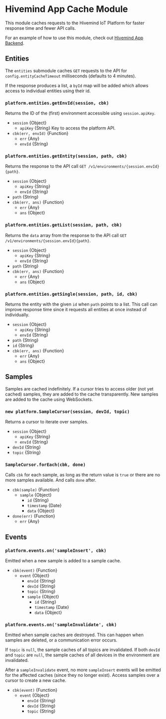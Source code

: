 # Hivemind App Cache Module

This module caches requests to the Hivemind IoT Platform for faster response time and fewer API calls.

For an example of how to use this module, check out [Hivemind App Backend](https://github.com/HivemindAG/app-backend).

## Entities

The `entities` submodule caches `GET` requests to the API for `config.entityCacheTimeout` milliseconds (defaults to 4 minutes).

If the response produces a list, a `byId` map will be added which allows access to individual entities using their id.

### `platform.entities.getEnvId(session, cbk)`

Returns the ID of the (first) environment accessible using `session.apiKey`.

* `session` {Object}
  * `apiKey` {String} Key to access the platform API.
* `cbk(err, envId)` {Function}
  * `err` {Any}
  * `envId` {String}

### `platform.entities.getEntity(session, path, cbk)`

Returns the response to the API call `GET /v1/environments/{session.envId}{path}`.

* `session` {Object}
  * `apiKey` {String}
  * `envId` {String}
* `path` {String}
* `cbk(err, ans)` {Function}
  * `err` {Any}
  * `ans` {Object}

### `platform.entities.getList(session, path, cbk)`

Returns the `data` array from the response to the API call `GET /v1/environments/{session.envId}{path}`.

* `session` {Object}
  * `apiKey` {String}
  * `envId` {String}
* `path` {String}
* `cbk(err, ans)` {Function}
  * `err` {Any}
  * `ans` {Object}

### `platform.entities.getSingle(session, path, id, cbk)`

Returns the entity with the given `id` when `path` points to a list. This call can improve response time since it requests all entities at once instead of individually.

* `session` {Object}
  * `apiKey` {String}
  * `envId` {String}
* `path` {String}
* `id` {String}
* `cbk(err, ans)` {Function}
  * `err` {Any}
  * `ans` {Object}

## Samples

Samples are cached indefinitely. If a cursor tries to access older (not yet cached) samples, they are added to the cache transparently. New samples are added to the cache using WebSockets.

### `new platform.SampleCursor(session, devId, topic)`

Returns a cursor to iterate over samples.

* `session` {Object}
  * `apiKey` {String}
  * `envId` {String}
* `devId` {String}
* `topic` {String}

### `SampleCursor.forEach(cbk, done)`

Calls `cbk` for each sample, as long as the return value is `true` or there are no more samples available. And calls `done` after.

* `cbk(sample)` {Function}
  * `sample` {Object}
    * `id` {String}
    * `timestamp` {Date}
    * `data` {Object}
* `done(err)` {Function}
  * `err` {Any}

## Events

### `platform.events.on('sampleInsert', cbk)`

Emitted when a new sample is added to a sample cache.

* `cbk(event)` {Function}
  * `event` {Object}
    * `envId` {String}
    * `devId` {String}
    * `topic` {String}
    * `sample` {Object}
      * `id` {String}
      * `timestamp` {Date}
      * `data` {Object}

### `platform.events.on('sampleInvalidate', cbk)`

Emitted when sample caches are destroyed. This can happen when samples are deleted, or a communication error occurs.

If `topic` is `null`, the sample caches of all topics are invalidated. If both `devId` and `topic` are `null`, the sample caches of all devices in the environment are invalidated.

After a `sampleInvalidate` event, no more `sampleInsert` events will be emitted for the affected caches (since they no longer exist). Access samples over a cursor to create a new cache.

* `cbk(event)` {Function}
  * `event` {Object}
    * `envId` {String}
    * `devId` {String}
    * `topic` {String}
